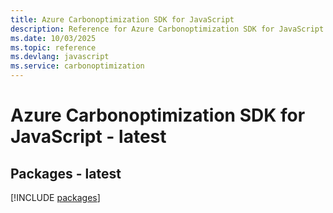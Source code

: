```yaml
---
title: Azure Carbonoptimization SDK for JavaScript
description: Reference for Azure Carbonoptimization SDK for JavaScript
ms.date: 10/03/2025
ms.topic: reference
ms.devlang: javascript
ms.service: carbonoptimization
---
```

# Azure Carbonoptimization SDK for JavaScript - latest
## Packages - latest
[!INCLUDE [packages](carbonoptimization-index.md)]